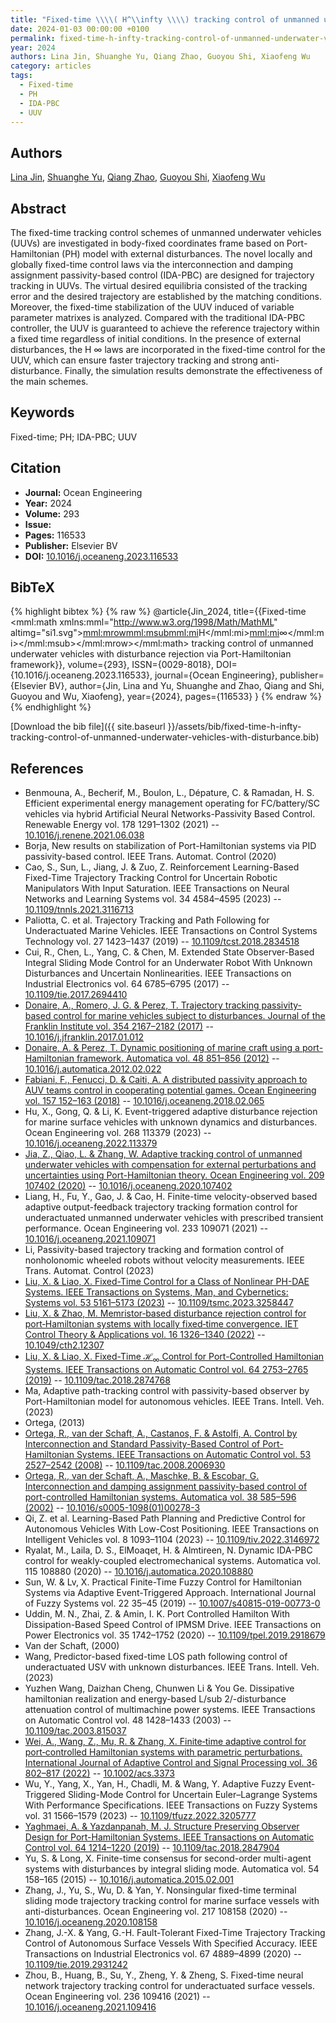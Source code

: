 ```yaml
---
title: "Fixed-time \\\\( H^\\infty \\\\) tracking control of unmanned underwater vehicles with disturbance rejection via Port-Hamiltonian framework"
date: 2024-01-03 00:00:00 +0100
permalink: fixed-time-h-infty-tracking-control-of-unmanned-underwater-vehicles-with-disturbance
year: 2024
authors: Lina Jin, Shuanghe Yu, Qiang Zhao, Guoyou Shi, Xiaofeng Wu
category: articles
tags:
  - Fixed-time
  - PH
  - IDA-PBC
  - UUV
---
```

 
## Authors
[Lina Jin](authors/lina-jin), [Shuanghe Yu](authors/shuanghe-yu), [Qiang Zhao](authors/qiang-zhao), [Guoyou Shi](authors/guoyou-shi), [Xiaofeng Wu](authors/xiaofeng-wu)
 
## Abstract
The fixed-time tracking control schemes of unmanned underwater vehicles (UUVs) are investigated in body-fixed coordinates frame based on Port-Hamiltonian (PH) model with external disturbances. The novel locally and globally fixed-time control laws via the interconnection and damping assignment passivity-based control (IDA-PBC) are designed for trajectory tracking in UUVs. The virtual desired equilibria consisted of the tracking error and the desired trajectory are established by the matching conditions. Moreover, the fixed-time stabilization of the UUV induced of variable parameter matrixes is analyzed. Compared with the traditional IDA-PBC controller, the UUV is guaranteed to achieve the reference trajectory within a fixed time regardless of initial conditions. In the presence of external disturbances, the H ∞ laws are incorporated in the fixed-time control for the UUV, which can ensure faster trajectory tracking and strong anti-disturbance. Finally, the simulation results demonstrate the effectiveness of the main schemes.
 
## Keywords
Fixed-time; PH; IDA-PBC; UUV
 
## Citation
- **Journal:** Ocean Engineering
- **Year:** 2024
- **Volume:** 293
- **Issue:** 
- **Pages:** 116533
- **Publisher:** Elsevier BV
- **DOI:** [10.1016/j.oceaneng.2023.116533](https://doi.org/10.1016/j.oceaneng.2023.116533)
 
## BibTeX
{% highlight bibtex %}
{% raw %}
@article{Jin_2024,
  title={{Fixed-time <mml:math xmlns:mml="http://www.w3.org/1998/Math/MathML" altimg="si1.svg"><mml:mrow><mml:msub><mml:mi>H</mml:mi><mml:mi>∞</mml:mi></mml:msub></mml:mrow></mml:math> tracking control of unmanned underwater vehicles with disturbance rejection via Port-Hamiltonian framework}},
  volume={293},
  ISSN={0029-8018},
  DOI={10.1016/j.oceaneng.2023.116533},
  journal={Ocean Engineering},
  publisher={Elsevier BV},
  author={Jin, Lina and Yu, Shuanghe and Zhao, Qiang and Shi, Guoyou and Wu, Xiaofeng},
  year={2024},
  pages={116533}
}
{% endraw %}
{% endhighlight %}
 
[Download the bib file]({{ site.baseurl }}/assets/bib/fixed-time-h-infty-tracking-control-of-unmanned-underwater-vehicles-with-disturbance.bib)
 
## References
- Benmouna, A., Becherif, M., Boulon, L., Dépature, C. & Ramadan, H. S. Efficient experimental energy management operating for FC/battery/SC vehicles via hybrid Artificial Neural Networks-Passivity Based Control. Renewable Energy vol. 178 1291–1302 (2021) -- [10.1016/j.renene.2021.06.038](https://doi.org/10.1016/j.renene.2021.06.038)
- Borja, New results on stabilization of Port-Hamiltonian systems via PID passivity-based control. IEEE Trans. Automat. Control (2020)
- Cao, S., Sun, L., Jiang, J. & Zuo, Z. Reinforcement Learning-Based Fixed-Time Trajectory Tracking Control for Uncertain Robotic Manipulators With Input Saturation. IEEE Transactions on Neural Networks and Learning Systems vol. 34 4584–4595 (2023) -- [10.1109/tnnls.2021.3116713](https://doi.org/10.1109/tnnls.2021.3116713)
- Paliotta, C. et al. Trajectory Tracking and Path Following for Underactuated Marine Vehicles. IEEE Transactions on Control Systems Technology vol. 27 1423–1437 (2019) -- [10.1109/tcst.2018.2834518](https://doi.org/10.1109/tcst.2018.2834518)
- Cui, R., Chen, L., Yang, C. & Chen, M. Extended State Observer-Based Integral Sliding Mode Control for an Underwater Robot With Unknown Disturbances and Uncertain Nonlinearities. IEEE Transactions on Industrial Electronics vol. 64 6785–6795 (2017) -- [10.1109/tie.2017.2694410](https://doi.org/10.1109/tie.2017.2694410)
- [Donaire, A., Romero, J. G. & Perez, T. Trajectory tracking passivity-based control for marine vehicles subject to disturbances. Journal of the Franklin Institute vol. 354 2167–2182 (2017)](trajectory-tracking-passivity-based-control-for-marine-vehicles-subject-to-disturbances) -- [10.1016/j.jfranklin.2017.01.012](https://doi.org/10.1016/j.jfranklin.2017.01.012)
- [Donaire, A. & Perez, T. Dynamic positioning of marine craft using a port-Hamiltonian framework. Automatica vol. 48 851–856 (2012)](dynamic-positioning-of-marine-craft-using-a-port-hamiltonian-framework) -- [10.1016/j.automatica.2012.02.022](https://doi.org/10.1016/j.automatica.2012.02.022)
- [Fabiani, F., Fenucci, D. & Caiti, A. A distributed passivity approach to AUV teams control in cooperating potential games. Ocean Engineering vol. 157 152–163 (2018)](a-distributed-passivity-approach-to-auv-teams-control-in-cooperating-potential-games) -- [10.1016/j.oceaneng.2018.02.065](https://doi.org/10.1016/j.oceaneng.2018.02.065)
- Hu, X., Gong, Q. & Li, K. Event-triggered adaptive disturbance rejection for marine surface vehicles with unknown dynamics and disturbances. Ocean Engineering vol. 268 113379 (2023) -- [10.1016/j.oceaneng.2022.113379](https://doi.org/10.1016/j.oceaneng.2022.113379)
- [Jia, Z., Qiao, L. & Zhang, W. Adaptive tracking control of unmanned underwater vehicles with compensation for external perturbations and uncertainties using Port-Hamiltonian theory. Ocean Engineering vol. 209 107402 (2020)](adaptive-tracking-control-of-unmanned-underwater-vehicles-with-compensation-for-external-perturbations-and-uncertainties-using-port-hamiltonian-theory) -- [10.1016/j.oceaneng.2020.107402](https://doi.org/10.1016/j.oceaneng.2020.107402)
- Liang, H., Fu, Y., Gao, J. & Cao, H. Finite-time velocity-observed based adaptive output-feedback trajectory tracking formation control for underactuated unmanned underwater vehicles with prescribed transient performance. Ocean Engineering vol. 233 109071 (2021) -- [10.1016/j.oceaneng.2021.109071](https://doi.org/10.1016/j.oceaneng.2021.109071)
- Li, Passivity-based trajectory tracking and formation control of nonholonomic wheeled robots without velocity measurements. IEEE Trans. Automat. Control (2023)
- [Liu, X. & Liao, X. Fixed-Time Control for a Class of Nonlinear PH-DAE Systems. IEEE Transactions on Systems, Man, and Cybernetics: Systems vol. 53 5161–5173 (2023)](fixed-time-control-for-a-class-of-nonlinear-ph-dae-systems) -- [10.1109/tsmc.2023.3258447](https://doi.org/10.1109/tsmc.2023.3258447)
- [Liu, X. & Zhao, M. Memristor‐based disturbance rejection control for port‐Hamiltonian systems with locally fixed‐time convergence. IET Control Theory &amp; Applications vol. 16 1326–1340 (2022)](memristor-based-disturbance-rejection-control-for-port-hamiltonian-systems-with-locally-fixed-time-convergence) -- [10.1049/cth2.12307](https://doi.org/10.1049/cth2.12307)
- [Liu, X. & Liao, X. Fixed-Time $\mathcal {H}_{\infty }$ Control for Port-Controlled Hamiltonian Systems. IEEE Transactions on Automatic Control vol. 64 2753–2765 (2019)](fixed-time-mathcal-h-infty-control-for-port-controlled-hamiltonian-systems) -- [10.1109/tac.2018.2874768](https://doi.org/10.1109/tac.2018.2874768)
- Ma, Adaptive path-tracking control with passivity-based observer by Port-Hamiltonian model for autonomous vehicles. IEEE Trans. Intell. Veh. (2023)
- Ortega, (2013)
- [Ortega, R., van der Schaft, A., Castanos, F. & Astolfi, A. Control by Interconnection and Standard Passivity-Based Control of Port-Hamiltonian Systems. IEEE Transactions on Automatic Control vol. 53 2527–2542 (2008)](control-by-interconnection-and-standard-passivity-based-control-of-port-hamiltonian-systems) -- [10.1109/tac.2008.2006930](https://doi.org/10.1109/tac.2008.2006930)
- [Ortega, R., van der Schaft, A., Maschke, B. & Escobar, G. Interconnection and damping assignment passivity-based control of port-controlled Hamiltonian systems. Automatica vol. 38 585–596 (2002)](interconnection-and-damping-assignment-passivity-based-control-of-port-controlled-hamiltonian-systems) -- [10.1016/s0005-1098(01)00278-3](https://doi.org/10.1016/s0005-1098(01)00278-3)
- Qi, Z. et al. Learning-Based Path Planning and Predictive Control for Autonomous Vehicles With Low-Cost Positioning. IEEE Transactions on Intelligent Vehicles vol. 8 1093–1104 (2023) -- [10.1109/tiv.2022.3146972](https://doi.org/10.1109/tiv.2022.3146972)
- Ryalat, M., Laila, D. S., ElMoaqet, H. & Almtireen, N. Dynamic IDA-PBC control for weakly-coupled electromechanical systems. Automatica vol. 115 108880 (2020) -- [10.1016/j.automatica.2020.108880](https://doi.org/10.1016/j.automatica.2020.108880)
- Sun, W. & Lv, X. Practical Finite-Time Fuzzy Control for Hamiltonian Systems via Adaptive Event-Triggered Approach. International Journal of Fuzzy Systems vol. 22 35–45 (2019) -- [10.1007/s40815-019-00773-0](https://doi.org/10.1007/s40815-019-00773-0)
- Uddin, M. N., Zhai, Z. & Amin, I. K. Port Controlled Hamilton With Dissipation-Based Speed Control of IPMSM Drive. IEEE Transactions on Power Electronics vol. 35 1742–1752 (2020) -- [10.1109/tpel.2019.2918679](https://doi.org/10.1109/tpel.2019.2918679)
- Van der Schaft, (2000)
- Wang, Predictor-based fixed-time LOS path following control of underactuated USV with unknown disturbances. IEEE Trans. Intell. Veh. (2023)
- Yuzhen Wang, Daizhan Cheng, Chunwen Li & You Ge. Dissipative hamiltonian realization and energy-based L/sub 2/-disturbance attenuation control of multimachine power systems. IEEE Transactions on Automatic Control vol. 48 1428–1433 (2003) -- [10.1109/tac.2003.815037](https://doi.org/10.1109/tac.2003.815037)
- [Wei, A., Wang, Z., Mu, R. & Zhang, X. Finite‐time adaptive control for port‐controlled Hamiltonian systems with parametric perturbations. International Journal of Adaptive Control and Signal Processing vol. 36 802–817 (2022)](finite-time-adaptive-control-for-port-controlled-hamiltonian-systems-with-parametric-perturbations) -- [10.1002/acs.3373](https://doi.org/10.1002/acs.3373)
- Wu, Y., Yang, X., Yan, H., Chadli, M. & Wang, Y. Adaptive Fuzzy Event-Triggered Sliding-Mode Control for Uncertain Euler–Lagrange Systems With Performance Specifications. IEEE Transactions on Fuzzy Systems vol. 31 1566–1579 (2023) -- [10.1109/tfuzz.2022.3205777](https://doi.org/10.1109/tfuzz.2022.3205777)
- [Yaghmaei, A. & Yazdanpanah, M. J. Structure Preserving Observer Design for Port-Hamiltonian Systems. IEEE Transactions on Automatic Control vol. 64 1214–1220 (2019)](structure-preserving-observer-design-for-port-hamiltonian-systems) -- [10.1109/tac.2018.2847904](https://doi.org/10.1109/tac.2018.2847904)
- Yu, S. & Long, X. Finite-time consensus for second-order multi-agent systems with disturbances by integral sliding mode. Automatica vol. 54 158–165 (2015) -- [10.1016/j.automatica.2015.02.001](https://doi.org/10.1016/j.automatica.2015.02.001)
- Zhang, J., Yu, S., Wu, D. & Yan, Y. Nonsingular fixed-time terminal sliding mode trajectory tracking control for marine surface vessels with anti-disturbances. Ocean Engineering vol. 217 108158 (2020) -- [10.1016/j.oceaneng.2020.108158](https://doi.org/10.1016/j.oceaneng.2020.108158)
- Zhang, J.-X. & Yang, G.-H. Fault-Tolerant Fixed-Time Trajectory Tracking Control of Autonomous Surface Vessels With Specified Accuracy. IEEE Transactions on Industrial Electronics vol. 67 4889–4899 (2020) -- [10.1109/tie.2019.2931242](https://doi.org/10.1109/tie.2019.2931242)
- Zhou, B., Huang, B., Su, Y., Zheng, Y. & Zheng, S. Fixed-time neural network trajectory tracking control for underactuated surface vessels. Ocean Engineering vol. 236 109416 (2021) -- [10.1016/j.oceaneng.2021.109416](https://doi.org/10.1016/j.oceaneng.2021.109416)

